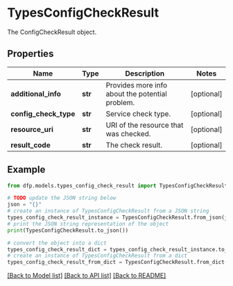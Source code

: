 # TypesConfigCheckResult

The ConfigCheckResult object.

## Properties

Name | Type | Description | Notes
------------ | ------------- | ------------- | -------------
**additional_info** | **str** | Provides more info about the potential problem. | [optional] 
**config_check_type** | **str** | Service check type. | [optional] 
**resource_uri** | **str** | URI of the resource that was checked. | [optional] 
**result_code** | **str** | The check result. | [optional] 

## Example

```python
from dfp.models.types_config_check_result import TypesConfigCheckResult

# TODO update the JSON string below
json = "{}"
# create an instance of TypesConfigCheckResult from a JSON string
types_config_check_result_instance = TypesConfigCheckResult.from_json(json)
# print the JSON string representation of the object
print(TypesConfigCheckResult.to_json())

# convert the object into a dict
types_config_check_result_dict = types_config_check_result_instance.to_dict()
# create an instance of TypesConfigCheckResult from a dict
types_config_check_result_from_dict = TypesConfigCheckResult.from_dict(types_config_check_result_dict)
```
[[Back to Model list]](../README.md#documentation-for-models) [[Back to API list]](../README.md#documentation-for-api-endpoints) [[Back to README]](../README.md)


